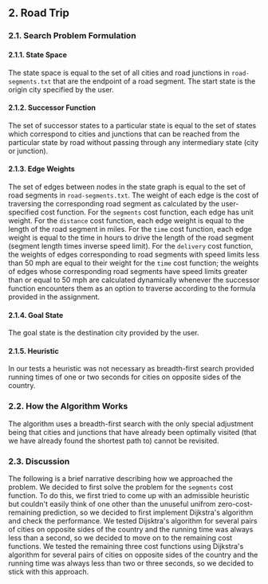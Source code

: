 ## 2. Road Trip

### 2.1. Search Problem Formulation

#### 2.1.1. State Space

The state space is equal to the set of all cities and road junctions in `road-segments.txt` that are the endpoint of a road segment. The start state is the origin city specified by the user.

#### 2.1.2. Successor Function

The set of successor states to a particular state is equal to the set of states which correspond to cities and junctions that can be reached from the particular state by road without passing through any intermediary state (city or junction).

#### 2.1.3. Edge Weights

The set of edges between nodes in the state graph is equal to the set of road segments in `road-segments.txt`. The weight of each edge is the cost of traversing the corresponding road segment as calculated by the user-specified cost function. For the `segments` cost function, each edge has unit weight. For the `distance` cost function, each edge weight is equal to the length of the road segment in miles. For the `time` cost function, each edge weight is equal to the time in hours to drive the length of the road segment (segment length times inverse speed limit). For the `delivery` cost function, the weights of edges corresponding to road segments with speed limits less than 50 mph are equal to their weight for the `time` cost function; the weights of edges whose corresponding road segments have speed limits greater than or equal to 50 mph are calculated dynamically whenever the successor function encounters them as an option to traverse according to the formula provided in the assignment.

#### 2.1.4. Goal State

The goal state is the destination city provided by the user.

#### 2.1.5. Heuristic

In our tests a heuristic was not necessary as breadth-first search provided running times of one or two seconds for cities on opposite sides of the country.

### 2.2. How the Algorithm Works

The algorithm uses a breadth-first search with the only special adjustment being that cities and junctions that have already been optimally visited (that we have already found the shortest path to) cannot be revisited.

### 2.3. Discussion

The following is a brief narrative describing how we approached the problem. We decided to first solve the problem for the `segments` cost function. To do this, we first tried to come up with an admissible heuristic but couldn't easily think of one other than the unuseful unifrom zero-cost-remaining prediction, so we decided to first implement Dijkstra's algorithm and check the performance. We tested Dijsktra's algorithm for several pairs of cities on opposite sides of the country and the running time was always less than a second, so we decided to move on to the remaining cost functions. We tested the remaining three cost functions using Dijkstra's algorithm for several pairs of cities on opposite sides of the country and the running time was always less than two or three seconds, so we decided to stick with this approach.
